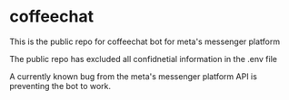 # coffeechat

This is the public repo for coffeechat bot for meta's messenger platform

The public repo has excluded all confidnetial information in the .env file

A currently known bug from the meta's messenger platform API is preventing the bot to work.